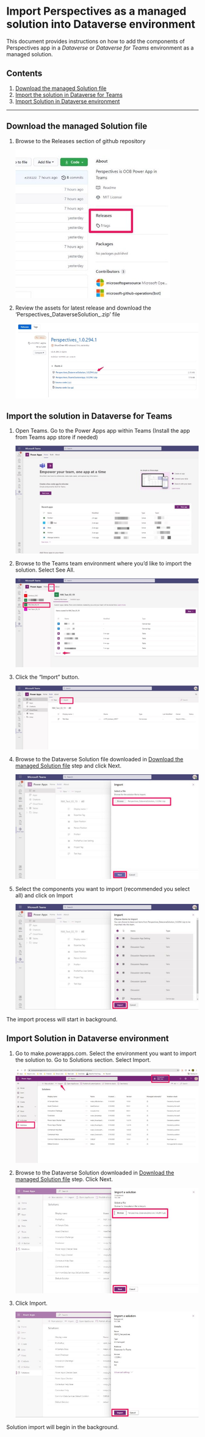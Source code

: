 ﻿# Import Perspectives as a managed solution into Dataverse environment 

This document provides instructions on how to add the components of Perspectives app in a *Dataverse* or *Dataverse for Teams* environment as a managed solution.  


## Contents 

1. [Download the managed Solution file](#p1)
1. [Import the solution in Dataverse for Teams](#p2)
1. [Import Solution in Dataverse environment](#p3)
---

## Download the managed Solution file<a name="p1"></a>

1. Browse to the Releases section of github repository 

   ![](01.jpeg)

1. Review the assets for latest release and download the ‘Perspectives\_DataverseSolution\_<Version>.zip’ file 

   ![](02.jpeg)

## Import the solution in Dataverse for Teams<a name="p2"></a>

1. Open Teams. Go to the Power Apps app within Teams (Install the app from Teams app store if needed) 

   ![](03.jpeg)

1. Browse to the Teams team environment where you’d like to import the solution. Select See All. 

   ![](04.jpeg)

1. Click the “Import” button. 

   ![](05.jpeg)

1. Browse to the Dataverse Solution file downloaded in [Download the managed Solution file](#p1) step and click Next. 

   ![](06.jpeg)

1. Select the components you want to import (recommended you select all) and click on Import 

   ![](07.jpeg)

The import process will start in background.

## Import Solution in Dataverse environment<a name="p3"></a>

1. Go to make.powerapps.com. Select the environment you want to import the solution to. Go to Solutions section. Select Import.

   ![](08.jpeg)

1. Browse to the Dataverse Solution downloaded in [Download the managed Solution file](#p1) step. Click Next.

   ![](09.jpeg)

1. Click Import.

   ![](10.jpeg)

Solution import will begin in the background.
